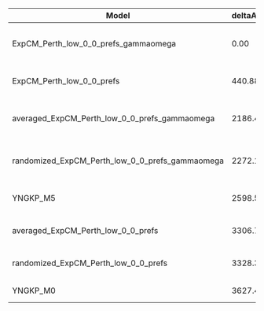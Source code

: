 | Model                                           | deltaAIC | LogLikelihood | nParams | ParamValues                                              |
|-------------------------------------------------|----------|---------------|---------|----------------------------------------------------------|
| ExpCM_Perth_low_0_0_prefs_gammaomega            | 0.00     | -19820.55     | 7       | alpha_omega=0.90, beta=1.64, beta_omega=7.37, kappa=4.11 |
| ExpCM_Perth_low_0_0_prefs                       | 440.88   | -20041.99     | 6       | beta=1.71, kappa=3.67, omega=0.12                        |
| averaged_ExpCM_Perth_low_0_0_prefs_gammaomega   | 2186.42  | -20913.76     | 7       | alpha_omega=0.51, beta=1.52, beta_omega=6.72, kappa=3.78 |
| randomized_ExpCM_Perth_low_0_0_prefs_gammaomega | 2272.18  | -20956.64     | 7       | alpha_omega=0.54, beta=0.02, beta_omega=7.15, kappa=3.83 |
| YNGKP_M5                                        | 2598.56  | -21114.83     | 12      | alpha_omega=0.54, beta_omega=8.28, kappa=3.35            |
| averaged_ExpCM_Perth_low_0_0_prefs              | 3306.72  | -21474.91     | 6       | beta=0.87, kappa=3.41, omega=0.06                        |
| randomized_ExpCM_Perth_low_0_0_prefs            | 3328.34  | -21485.72     | 6       | beta=0.01, kappa=3.41, omega=0.06                        |
| YNGKP_M0                                        | 3627.40  | -21630.25     | 11      | kappa=2.98, omega=0.06                                   |